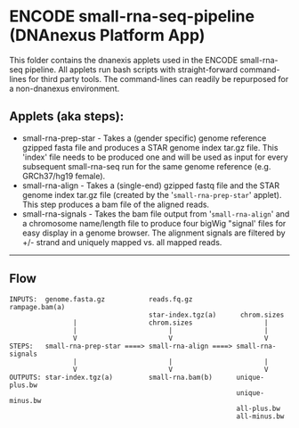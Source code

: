 <!-- dx-header -->
# ENCODE small-rna-seq-pipeline (DNAnexus Platform App)

This folder contains the dnanexis applets used in the ENCODE small-rna-seq pipeline. All applets run 
bash scripts with straight-forward command-lines for third party tools.  The command-lines can readily 
be repurposed for a non-dnanexus environment.

## Applets (aka steps):
- small-rna-prep-star - Takes a (gender specific) genome reference gzipped fasta file and produces a STAR genome 
                        index tar.gz file. This 'index' file needs to be produced one and will be used as input for 
                        every subsequent small-rna-seq run for the same genome reference (e.g. GRCh37/hg19 female). 
- small-rna-align     - Takes a (single-end) gzipped fastq file and the STAR genome index tar.gz file (created by 
                        the '`small-rna-prep-star`' applet).  This step produces a bam file of the aligned reads. 
- small-rna-signals   - Takes the bam file output from '`small-rna-align`' and a chromosome name/length file to produce 
                        four bigWig "signal' files for easy display in a genome browser.  The alignment signals are 
                        filtered by +/- strand and uniquely mapped vs. all mapped reads.
                     
---------
## Flow
```
INPUTS:  genome.fasta.gz           reads.fq.gz            rampage.bam(a)
                                   star-index.tgz(a)      chrom.sizes
                |                  chrom.sizes                  |
                |                       |                       |
                V                       V                       V
STEPS:   small-rna-prep-star ====> small-rna-align ====> small-rna-signals
                |                       |                       |
                V                       V                       V
OUTPUTS: star-index.tgz(a)         small-rna.bam(b)      unique-plus.bw
                                                         unique-minus.bw
                                                         all-plus.bw
                                                         all-minus.bw
```
                                                         
